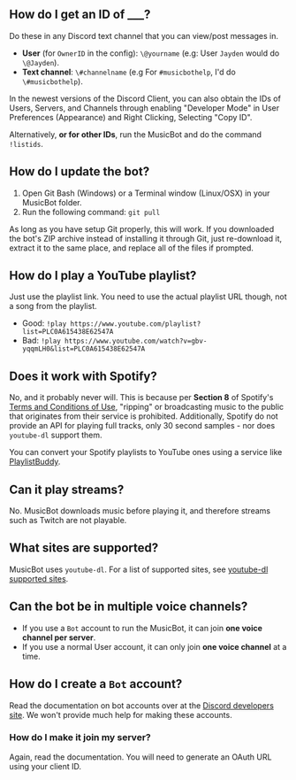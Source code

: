 ## How do I get an ID of ___?
Do these in any Discord text channel that you can view/post messages in.

* **User** (for `OwnerID` in the config): `\@yourname` (e.g: User `Jayden` would do `\@Jayden`).
* **Text channel**: `\#channelname` (e.g For `#musicbothelp`, I'd do `\#musicbothelp`).

In the newest versions of the Discord Client, you can also obtain the IDs of Users, Servers, and Channels through enabling "Developer Mode" in User Preferences (Appearance) and Right Clicking, Selecting "Copy ID".

Alternatively, **or for other IDs**, run the MusicBot and do the command `!listids`. 

## How do I update the bot?
1. Open Git Bash (Windows) or a Terminal window (Linux/OSX) in your MusicBot folder.
2. Run the following command: `git pull`

As long as you have setup Git properly, this will work. If you downloaded the bot's ZIP archive instead of installing it through Git, just re-download it, extract it to the same place, and replace all of the files if prompted.

## How do I play a YouTube playlist?
Just use the playlist link. You need to use the actual playlist URL though, not a song from the playlist.
- Good: `!play https://www.youtube.com/playlist?list=PLC0A615438E62547A`
- Bad: `!play https://www.youtube.com/watch?v=gbv-yqqmLH0&list=PLC0A615438E62547A`

## Does it work with Spotify?
No, and it probably never will. This is because per **Section 8** of Spotify's [Terms and Conditions of Use](https://www.spotify.com/uk/legal/end-user-agreement/#s8), "ripping" or broadcasting music to the public that originates from their service is prohibited. Additionally, Spotify do not provide an API for playing full tracks, only 30 second samples - nor does `youtube-dl` support them.

You can convert your Spotify playlists to YouTube ones using a service like [PlaylistBuddy](http://www.playlistbuddy.com/).

## Can it play streams?
No. MusicBot downloads music before playing it, and therefore streams such as Twitch are not playable.

## What sites are supported?
MusicBot uses `youtube-dl`. For a list of supported sites, see [youtube-dl supported sites](https://rg3.github.io/youtube-dl/supportedsites.html).

## Can the bot be in multiple voice channels?
* If you use a `Bot` account to run the MusicBot, it can join **one voice channel per server**.
* If you use a normal User account, it can only join **one voice channel** at a time.

## How do I create a `Bot` account?
Read the documentation on bot accounts over at the [Discord developers site](https://discordapp.com/developers/docs/intro). We won't provide much help for making these accounts.

### How do I make it join my server?
Again, read the documentation. You will need to generate an OAuth URL using your client ID.